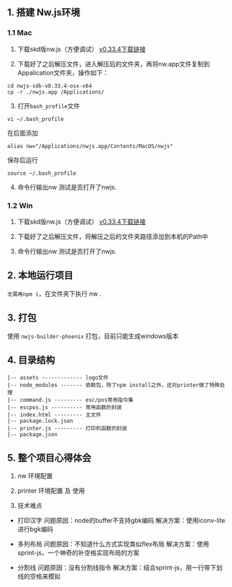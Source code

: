 ## 1. 搭建 Nw.js环境

### 1.1 Mac

1. 下载skd版nw.js（方便调试） [v0.33.4下载链接](https://nwjs.io/blog/v0.33.4/)

2. 下载好了之后解压文件，进入解压后的文件夹，再将nw.app文件复制到Appalication文件夹，操作如下：
```shell
cd nwjs-sdk-v0.33.4-osx-x64
cp -r ./nwjs.app /Applications/
```

3. 打开`bash_profile`文件
```shell
vi ~/.bash_profile
```

在后面添加
```shell
alias nw="/Applications/nwjs.app/Contents/MacOS/nwjs" 
```

保存后运行
```shell
source ~/.bash_profile
```

4. 命令行输出nw 测试是否打开了nwjs.

### 1.2 Win

1. 下载skd版nw.js（方便调试） [v0.33.4下载链接](https://nwjs.io/blog/v0.33.4/)

2. 下载好了之后解压文件，将解压之后的文件夹路径添加到本机的Path中

3. 命令行输出nw 测试是否打开了nwjs.

## 2. 本地运行项目

`无需再npm i`，在文件夹下执行
nw .

## 3. 打包

使用 `nwjs-builder-phoenix` 打包，目前只能生成windows版本


## 4. 目录结构
```
|-- assets ------------- logo文件
|-- node_modules ------- 依赖包，除了npm install之外，还对printer做了特殊处理
|-- command.js --------- esc/pos常用指令集
|-- escpos.js ---------- 常用函数的封装
|-- index.html --------- 主文件
|-- package.lock.json
|-- printer.js --------- 打印机函数的封装
|-- package.json
```

## 5. 整个项目心得体会

1. nw 环境配置



2. printer 环境配置 及 使用


3. 技术难点

- 打印汉字
  问题原因：node的buffer不支持gbk编码
  解决方案：使用iconv-lite进行bgk编码

- 多列布局
  问题原因：不知道什么方式实现类似flex布局
  解决方案：使用sprint-js，一个神奇的补空格实现布局的方案

- 分割线
  问题原因：没有分割线指令
  解决方案：结合sprint-js，用一行带下划线的空格来模拟
